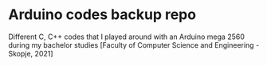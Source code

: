 # Arduino codes backup repo
Different C, C++ codes that I played around with an Arduino mega 2560 during my bachelor studies [Faculty of Computer Science and Engineering - Skopje, 2021]
